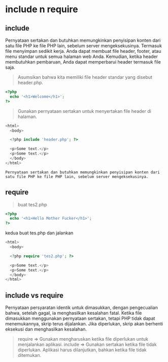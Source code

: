 # include n require

## include


Pernyataan sertakan dan butuhkan memungkinkan penyisipan konten dari satu file PHP ke file PHP lain, sebelum server mengeksekusinya.
Termasuk file menyimpan sedikit kerja. Anda dapat membuat file header, footer, atau menu standar untuk semua halaman web Anda. Kemudian, ketika header membutuhkan pembaruan, Anda dapat memperbarui header termasuk file saja.

> Asumsikan bahwa kita memiliki file header standar yang disebut header.php.

```php
<?php
  echo '<h1>Welcome</h1>';
?>
```

> Gunakan pernyataan sertakan untuk menyertakan file header di halaman.


```php
<html>
  <body>

  <?php include 'header.php'; ?>

  <p>Some text.</p>
  <p>Some text.</p>
  </body>
</html>
```

```
Pernyataan sertakan dan butuhkan memungkinkan penyisipan konten dari satu file PHP ke file PHP lain, sebelum server mengeksekusinya.
```

## require

> buat tes2.php
```php
<?php
  echo '<h1>Hello Mother Fucker</h1>';
?>
```
kedua buat tes.php dan jalankan
```php
<html>
  <body>

  <?php require 'tes2.php'; ?>

  <p>Some text.</p>
  <p>Some text.</p>
  </body>
</html>
```
## include vs require


Pernyataan persyaratan identik untuk dimasukkan, dengan pengecualian bahwa, setelah gagal, ia menghasilkan kesalahan fatal.
Ketika file dimasukkan menggunakan pernyataan sertakan, tetapi PHP tidak dapat menemukannya, skrip terus dijalankan.
Jika diperlukan, skrip akan berhenti eksekusi dan menghasilkan kesalahan.

> require => Gunakan mengharuskan ketika file diperlukan untuk menjalankan aplikasi.
> include => Gunakan sertakan ketika file tidak diperlukan. Aplikasi harus dilanjutkan, bahkan ketika file tidak ditemukan.